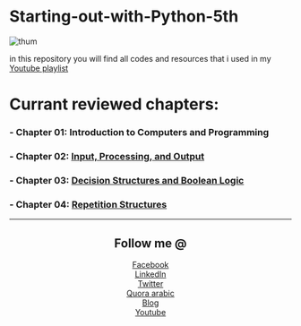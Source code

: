 # Starting-out-with-Python-5th
![thum](https://user-images.githubusercontent.com/60070427/157213015-67057e95-2289-433c-9e5b-0ba9a327e0a8.png)

in this repository you will find all codes and resources that i used in my [Youtube playlist](https://www.youtube.com/playlist?list=PLEuQ2JVMLVXABB5l6NnGOkYkZan6YZiRO)


# Currant reviewed chapters:
### - Chapter 01: Introduction to Computers and Programming
### - Chapter 02: [Input, Processing, and Output](https://github.com/0xGhazy/Starting-out-with-Python-5th/blob/main/chapter%2002/README.md)

### - Chapter 03: [Decision Structures and Boolean Logic](https://github.com/0xGhazy/Starting-out-with-Python-5th/tree/main/chapter%2003)

### - Chapter 04: [Repetition Structures](https://github.com/0xGhazy/Starting-out-with-Python-5th/tree/main/chapter%2004)



---
<div align="center">

## Follow me @
[Facebook](https://web.facebook.com/0xGhazy)<br>
[LinkedIn](https://www.linkedin.com/in/h0ssamhamdy/)<br>
[Twitter](https://twitter.com/0xGhazy)<br>
[Quora arabic](https://ar.quora.com/profile/Hossam-Hamdy)<br>
[Blog](https://0xghazy.wordpress.com/)<br>
[Youtube](https://www.youtube.com/channel/UCePX533CZyOpMyGGZqxJtAg)<br>
</div>